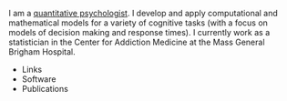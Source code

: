 I am a [quantitative psychologist](http://www.apa.org/research/tools/quantitative/). I develop and apply computational and mathematical models for a variety of cognitive tasks (with a focus on models of decision making and response times). I currently work as a statistician in the Center for Addiction Medicine at the Mass General Brigham Hospital.

* Links
* Software
* Publications
